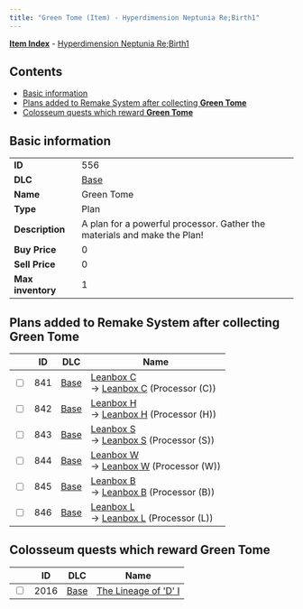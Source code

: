 ```yaml
---
title: "Green Tome (Item) - Hyperdimension Neptunia Re;Birth1"
---
```


[**Item Index**](/neptunia/rb1/item/index.html) - [Hyperdimension Neptunia Re;Birth1](/neptunia/rb1)

## Contents

- [Basic information](#basic-information)
- [Plans added to Remake System after collecting **Green Tome**](#plans-added-to-remake-system-after-collecting-green-tome)
- [Colosseum quests which reward **Green Tome**](#colosseum-quests-which-reward-green-tome)

## Basic information

|   |   |
| -- | -- |
| **ID** | 556 |
| **DLC** | [Base](/neptunia/rb1/dlc/1-base.html) |
| **Name** | Green Tome |
| **Type** | Plan |
| **Description** | A plan for a powerful processor. Gather the materials and make the Plan! |
| **Buy Price** | 0 |
| **Sell Price** | 0 |
| **Max inventory** | 1 |


## Plans added to Remake System after collecting **Green Tome**

|    | ID | DLC | Name |
| -- | -- | --- | ---- |
| <input type="checkbox" id="rb1-remake-1-841" class="trackbox" /> | 841 | [Base](/neptunia/rb1/dlc/1-base.html) | [Leanbox C](/neptunia/rb1/remake/1-841-leanbox-c.html)<br /> → [Leanbox C](/neptunia/rb1/item/1-4231-leanbox-c.html) (Processor (C)) |
| <input type="checkbox" id="rb1-remake-1-842" class="trackbox" /> | 842 | [Base](/neptunia/rb1/dlc/1-base.html) | [Leanbox H](/neptunia/rb1/remake/1-842-leanbox-h.html)<br /> → [Leanbox H](/neptunia/rb1/item/1-4232-leanbox-h.html) (Processor (H)) |
| <input type="checkbox" id="rb1-remake-1-843" class="trackbox" /> | 843 | [Base](/neptunia/rb1/dlc/1-base.html) | [Leanbox S](/neptunia/rb1/remake/1-843-leanbox-s.html)<br /> → [Leanbox S](/neptunia/rb1/item/1-4233-leanbox-s.html) (Processor (S)) |
| <input type="checkbox" id="rb1-remake-1-844" class="trackbox" /> | 844 | [Base](/neptunia/rb1/dlc/1-base.html) | [Leanbox W](/neptunia/rb1/remake/1-844-leanbox-w.html)<br /> → [Leanbox W](/neptunia/rb1/item/1-4234-leanbox-w.html) (Processor (W)) |
| <input type="checkbox" id="rb1-remake-1-845" class="trackbox" /> | 845 | [Base](/neptunia/rb1/dlc/1-base.html) | [Leanbox B](/neptunia/rb1/remake/1-845-leanbox-b.html)<br /> → [Leanbox B](/neptunia/rb1/item/1-4235-leanbox-b.html) (Processor (B)) |
| <input type="checkbox" id="rb1-remake-1-846" class="trackbox" /> | 846 | [Base](/neptunia/rb1/dlc/1-base.html) | [Leanbox L](/neptunia/rb1/remake/1-846-leanbox-l.html)<br /> → [Leanbox L](/neptunia/rb1/item/1-4236-leanbox-l.html) (Processor (L)) |


## Colosseum quests which reward **Green Tome**

|    | ID | DLC | Name |
| -- | -- | --- | ---- |
| <input type="checkbox" id="rb1-colosseum-1-2016" class="trackbox" /> | 2016 | [Base](/neptunia/rb1/dlc/1-base.html) | [The Lineage of 'D' I](/neptunia/rb1/colosseum/1-2016-the-lineage-of-d-i.html) |
